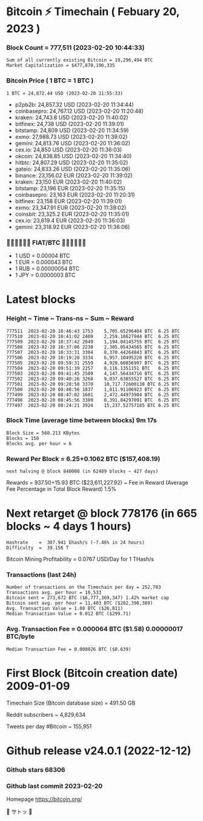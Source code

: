 #  ₿itcoin ⚡ Timechain ( Febuary 20, 2023 )
### Block Count = 777,511 (2023-02-20 10:44:33)
    Sum of all currently existing Bitcoin = 19,296,494 BTC
    Market Capitalization = $477,870,196,335
### Bitcoin Price ( 1 BTC = 1 BTC )
	1 BTC = 24,872.44 USD (2023-02-20 11:55:33)
- p2pb2b: 24,857.32 USD (2023-02-20 11:34:44)
- coinbasepro: 24,767.12 USD (2023-02-20 11:20:48)
- kraken: 24,743.8 USD (2023-02-20 11:40:02)
- bitfinex: 24,738 USD (2023-02-20 11:39:01)
- bitstamp: 24,809 USD (2023-02-20 11:34:59)
- exmo: 27,988.73 USD (2023-02-20 11:39:02)
- gemini: 24,813.76 USD (2023-02-20 11:36:02)
- cex.io: 24,850 USD (2023-02-20 11:36:03)
- okcoin: 24,838.85 USD (2023-02-20 11:34:40)
- hitbtc: 24,807.29 USD (2023-02-20 11:35:02)
- gateio: 24,833.26 USD (2023-02-20 11:35:06)
- binance: 23,156.02 EUR (2023-02-20 11:39:02)
- kraken: 23,150 EUR (2023-02-20 11:40:02)
- bitstamp: 23,196 EUR (2023-02-20 11:35:15)
- coinbasepro: 23,163 EUR (2023-02-20 11:20:31)
- bitfinex: 23,158 EUR (2023-02-20 11:39:01)
- exmo: 23,347.91 EUR (2023-02-20 11:39:02)
- coinsbit: 23,325.2 EUR (2023-02-20 11:35:01)
- cex.io: 23,619.4 EUR (2023-02-20 11:36:03)
- gemini: 23,318.92 EUR (2023-02-20 11:36:06)
### 💱💶💵💷💴💱 FIAT/BTC 💱💴💷💵💶💱
- 1 USD = 0.00004 BTC
- 1 EUR = 0.000043 BTC
- 1 RUB = 0.00000054 BTC
- 1 JPY = 0.0000003 BTC
# Latest blocks
### Height	~ Time	~ Trans-ns	~ Sum	~ Reward
    777511	2023-02-20 10:46:43	1753	5,705.65296404 BTC	6.25 BTC
    777510	2023-02-20 10:41:02	2409	2,259.18627944 BTC	6.25 BTC
    777509	2023-02-20 10:37:42	2049	1,194.04145755 BTC	6.25 BTC
    777508	2023-02-20 10:37:06	2230	2,305.05434565 BTC	6.25 BTC
    777507	2023-02-20 10:33:31	3304	8,370.44264843 BTC	6.25 BTC
    777506	2023-02-20 10:19:28	3334	6,957.10495228 BTC	6.25 BTC
    777505	2023-02-20 09:59:31	2559	4,920.60856997 BTC	6.25 BTC
    777504	2023-02-20 09:51:39	2257	8,116.1351151 BTC	6.25 BTC
    777503	2023-02-20 09:41:45	2509	4,147.56434716 BTC	6.25 BTC
    777502	2023-02-20 09:40:26	3268	9,037.63855527 BTC	6.25 BTC
    777501	2023-02-20 09:28:58	3370	10,717.72600138 BTC	6.25 BTC
    777500	2023-02-20 08:48:56	1837	1,811.91106923 BTC	6.25 BTC
    777499	2023-02-20 08:47:02	1601	2,472.44973984 BTC	6.25 BTC
    777498	2023-02-20 08:45:56	3389	8,391.84297091 BTC	6.25 BTC
    777497	2023-02-20 08:24:21	3924	15,237.52757185 BTC	6.25 BTC
### Block Time (average time between blocks)	9m 17s
    Block Size = 560.213 KBytes
    Blocks = 150
    Blocks avg. per hour = 6
### Reward Per Block = 6.25+0.1062 BTC ($157,408.19) 
    next halving @ block 840000 (in 62489 blocks ~ 427 days)
Rewards = 937.50+15.93 BTC ($23,611,227.92) ~ Fee in Reward (Average Fee Percentage in Total Block Reward)	1.5%
# Next retarget @ block 778176 (in 665 blocks ~ 4 days 1 hours)
    Hashrate    =  307.941 Ehash/s (-7.46% in 24 hours)
    Difficulty  =  39.156 T
Bitcoin Mining Profitability = 0.0767 USD/Day for 1 THash/s
### Transactions (last 24h)
    Number of transactions on the Timechain per day = 252,783
    Transactions avg. per hour = 10,533
    Bitcoin sent = 273,672 BTC ($6,777,369,347) 1.42% market cap
    Bitcoin sent avg. per hour = 11,403 BTC ($282,390,389)
    Avg. Transaction Value = 1.08 BTC ($26,811)
    Median Transaction Value = 0.012 BTC ($299.71)
### Avg. Transaction Fee = 0.000064 BTC ($1.58) 0.00000017 BTC/byte
    Median Transaction Fee = 0.000026 BTC ($0.639)
# First Block (Bitcoin creation date)	2009-01-09
Timechain Size (Bitcoin database size) = 491.50 GB

Reddit subscribers	~ 4,829,634

Tweets per day #Bitcoin	~ 155,951
# Github release	v24.0.1 (2022-12-12)
### Github stars	68306
### Github last commit	2023-02-20

Homepage	https://bitcoin.org/

💙 サトッ 💜
